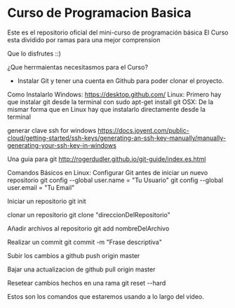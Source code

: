 # Curso de Programacion Basica

Este es el repositorio oficial del mini-curso de programación básica
El Curso esta dividido por ramas para una mejor comprension

Que lo disfrutes ::)

¿Que herrmaientas necesitasmos para el Curso?
- Instalar Git y tener una cuenta en Github para poder clonar el proyecto.

Como Instalarlo
Windows: https://desktop.github.com/
Linux: Primero hay que instalar git desde la terminal con sudo apt-get install git
OSX: De la mismar forma que en Linux hay que instalarlo directamente desde la terminal

generar clave ssh for windows
https://docs.joyent.com/public-cloud/getting-started/ssh-keys/generating-an-ssh-key-manually/manually-generating-your-ssh-key-in-windows

Una guia para git
http://rogerdudler.github.io/git-guide/index.es.html

Comandos Básicos en Linux:
Configurar Git antes de iniciar un nuevo repositorio
git config --global user.name = "Tu Usuario"
git config --global user.email = "Tu Email"

Iniciar un repositorio
git init 

clonar un repositorio
git clone "direccionDelRepositorio"

Añadir archivos al repositorio 
git add nombreDelArchivo

Realizar un commit
git commit -m "Frase descriptiva"

Subir los cambios a github
push origin master 

Bajar una actualizacion de github
pull origin master 

Resetear cambios hechos en una rama
git reset --hard 

Estos son los comandos que estaremos usando a lo largo del video.